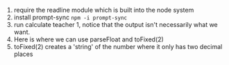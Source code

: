 1. require the readline module which is built into the node system
2. install prompt-sync `npm -i prompt-sync`
2. run calculate teacher 1, notice that the output isn't necessarily what we want.
3. Here is where we can use parseFloat and toFixed(2)
4. toFixed(2) creates a 'string' of the number where it only has two decimal places